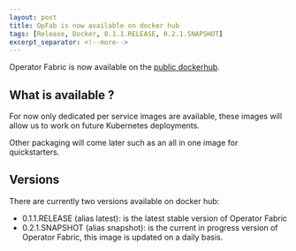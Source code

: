 ```yaml
---
layout: post
title: OpFab is now available on docker hub
tags: [Release, Docker, 0.1.1.RELEASE, 0.2.1.SNAPSHOT]
excerpt_separator: <!--more-->
---
```

Operator Fabric is now available on the [public dockerhub](https://cloud.docker.com).

## What is available ?

For now only dedicated per service images are available, these images will allow us to work on future Kubernetes deployments.

Other packaging will come later such as an all in one image for quickstarters. 

## Versions

There are currently two versions available on docker hub:

* 0.1.1.RELEASE (alias latest): is the latest stable version of Operator Fabric
* 0.2.1.SNAPSHOT (alias snapshot): is the current in progress version of Operator Fabric, this image is updated on a daily basis.
 